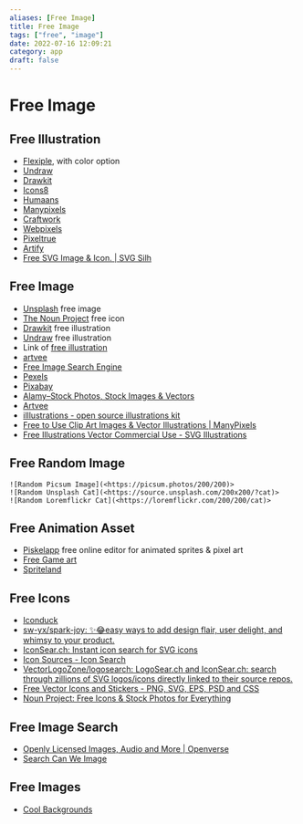 ```yaml
---
aliases: [Free Image]
title: Free Image
tags: ["free", "image"]
date: 2022-07-16 12:09:21
category: app
draft: false
---
```


# Free Image

## Free Illustration

- [Flexiple](https://2.flexiple.com/scale/all-illustrations), with color option
- [Undraw](https://undraw.co/illustrations)
- [Drawkit](https://www.drawkit.io/peach)
- [Icons8](https://icons8.com/ouch)
- [Humaans](https://www.humaaans.com/)
- [Manypixels](https://www.manypixels.co/)
- [Craftwork](https://craftwork.design/)
- [Webpixels](https://webpixels.io/illustrations)
- [Pixeltrue](https://www.pixeltrue.com/frontliner-heroes)
- [Artify](https://www.artify.co/illustrations/)
- [Free SVG Image & Icon. | SVG Silh](https://svgsilh.com/)

## Free Image

- [Unsplash](https://unsplash.com/) free image
- [The Noun Project](https://thenounproject.com/) free icon
- [Drawkit](https://www.drawkit.io/) free illustration
- [Undraw](https://undraw.co/) free illustration
- Link of [free illustration](https://themeisle.com/blog/free-illustrations/)
- [artvee](https://artvee.com/?)
- [Free Image Search Engine](https://zoomstock.com/)
- [Pexels](https://www.pexels.com/)
- [Pixabay](https://pixabay.com/)
- [Alamy–Stock Photos, Stock Images & Vectors](https://www.alamy.com/)
- [Artvee](https://artvee.com/)
- [illlustrations - open source illustrations kit](https://illlustrations.co/)
- [Free to Use Clip Art Images & Vector Illustrations | ManyPixels](https://www.manypixels.co/gallery)
- [Free Illustrations Vector Commercial Use - SVG Illustrations](https://lukaszadam.com/illustrations)

## Free Random Image

``` ![Random Picsum Image](<https://picsum.photos/200/200)> ```  
``` ![Random Unsplash Cat](<https://source.unsplash.com/200x200/?cat)> ```  
``` ![Random Loremflickr Cat](<https://loremflickr.com/200/200/cat)> ```

## Free Animation Asset

- [Piskelapp](https://www.piskelapp.com/) free online editor for animated sprites & pixel art
- [Free Game art](https://www.gameart2d.com/)
- [Spriteland](https://www.spriteland.com/)

## Free Icons

- [Iconduck](https://iconduck.com/)
- [sw-yx/spark-joy: ✨😂easy ways to add design flair, user delight, and whimsy to your product.](https://github.com/sw-yx/spark-joy)
- [IconSear.ch: Instant icon search for SVG icons](https://iconsear.ch/search.html)
- [Icon Sources - Icon Search](https://iconsear.ch/sources/index.html)
- [VectorLogoZone/logosearch: LogoSear.ch and IconSear.ch: search through zillions of SVG logos/icons directly linked to their source repos.](https://github.com/VectorLogoZone/logosearch)
- [Free Vector Icons and Stickers - PNG, SVG, EPS, PSD and CSS](https://www.flaticon.com/)
- [Noun Project: Free Icons & Stock Photos for Everything](https://thenounproject.com/)

## Free Image Search

- [Openly Licensed Images, Audio and More | Openverse](https://wordpress.org/openverse/)
- [Search Can We Image](https://canweimage.com/)

## Free Images

- [Cool Backgrounds](https://coolbackgrounds.io/)
